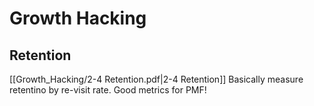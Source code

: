 # Growth Hacking
## Retention 
[[Growth_Hacking/2-4 Retention.pdf|2-4 Retention]]
Basically measure retentino by re-visit rate. Good metrics for PMF!

